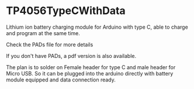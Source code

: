 # TP4056TypeCWithData
Lithium ion battery charging module for Arduino with type C, able to charge and program at the same time.

Check the PADs file for more details

If you don't have PADs, a pdf version is also available.

The plan is to solder on Female header for type C and male header for Micro USB. So it can be plugged into the arduino directly with battery module equipped and data connection ready.
